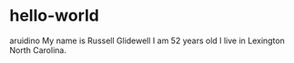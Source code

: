 # hello-world
aruidino
My name is Russell Glidewell I am 52 years old I live in Lexington North Carolina.
